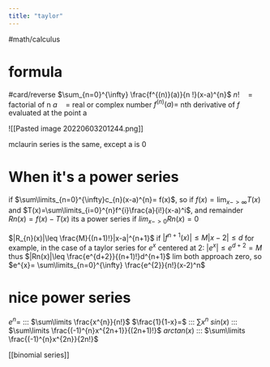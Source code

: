 ```yaml
---
title: "taylor"
---
```

#math/calculus 

# formula
#card/reverse 
$\sum_{n=0}^{\infty} \frac{f^{(n)}(a)}{n !}(x-a)^{n}$
$n ! \quad=$ factorial of $\mathrm{n}$
$a \quad=$ real or complex number
$f^{(n)}(a)=$ nth derivative of $f$ evaluated at the point a

 

![[Pasted image 20220603201244.png]]


mclaurin series is the same, except a is 0

# When it's a power series
if $\sum\limits_{n=0}^{\infty}c_{n}(x-a)^{n}= f(x)$,
so
if $f(x)=\lim_{x->\infty}T(x)$ and $T(x)=\sum\limits_{i=0}^{n}f^{i}\frac{a}{i!}(x-a)^i$, and remainder $Rn(x)=f(x)-T(x)$ its a power series if $lim_{x->0}Rn(x)=0$

$|R_{n}(x)|\leq \frac{M}{(n+1)!}|x-a|^{n+1}$
if $|f^{n+1}(x)|\leq M|x-2|\leq d$ 
for example, in the case of a taylor series for $e^{x}$ centered at 2: $|e^{x}|\leq e^{d+2}= M$ thus $|Rn(x)|\leq \frac{e^{d+2}}{(n+1)!}d^{n+1}$ lim both approach zero, so $e^{x}= \sum\limits_{n=0}^{\infty} \frac{e^{2}}{n!}(x-2)^n$

# nice power series

$e^n=$ ::: $\sum\limits \frac{x^{n}}{n!}$
$\frac{1}{1-x}=$ ::: $\sum\limits x^{n}$
$sin(x)$ ::: $\sum\limits \frac{(-1)^{n}x^{2n+1}}{(2n+1)!}$
$arctan(x)$ ::: $\sum\limits \frac{(-1)^{n}x^{2n}}{2n!}$


[[binomial series]]